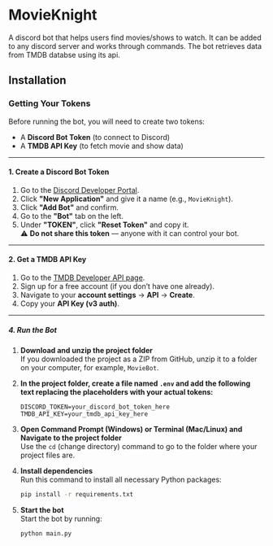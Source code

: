 # MovieKnight 
A discord bot that helps users find movies/shows to watch. It can be added to any discord server and works through commands. The bot retrieves data from TMDB databse using its api.

## Installation

### Getting Your Tokens

Before running the bot, you will need to create two tokens:  
- A **Discord Bot Token** (to connect to Discord)  
- A **TMDB API Key** (to fetch movie and show data)

---

#### 1. Create a Discord Bot Token
1. Go to the [Discord Developer Portal](https://discord.com/developers/applications).
2. Click **"New Application"** and give it a name (e.g., `MovieKnight`).
3. Click **"Add Bot"** and confirm.
4. Go to the **"Bot"** tab on the left.
5. Under **"TOKEN"**, click **"Reset Token"** and copy it.  
   ⚠️ **Do not share this token** — anyone with it can control your bot.

---

#### 2. Get a TMDB API Key
1. Go to the [TMDB Developer API page](https://www.themoviedb.org/documentation/api).
2. Sign up for a free account (if you don’t have one already).
3. Navigate to your **account settings** → **API** → **Create**.
4. Copy your **API Key (v3 auth)**.

---

##### 4. Run the Bot
1. **Download and unzip the project folder**  
   If you downloaded the project as a ZIP from GitHub, unzip it to a folder on your computer, for example, `MovieBot`.

2. **In the project folder, create a file named `.env` and add  the following text replacing the placeholders with your actual tokens:**
   ```env
   DISCORD_TOKEN=your_discord_bot_token_here
   TMDB_API_KEY=your_tmdb_api_key_here
   
3. **Open Command Prompt (Windows) or Terminal (Mac/Linux) and Navigate to the project folder**  
   Use the `cd` (change directory) command to go to the folder where your project files are.


4. **Install dependencies**  
   Run this command to install all necessary Python packages:

   ```bash
   pip install -r requirements.txt
5. **Start the bot**  
   Start the bot by running:
   ```bash
   python main.py


